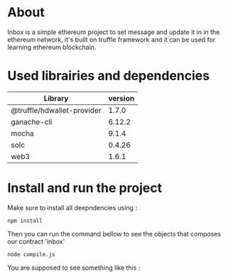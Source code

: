 # About
Inbox is a simple ethereum project to set message and update it in in the ethereum network,
it's built on truffle framework and it can be used for learning  ethereum blockchain.

# Used librairies and dependencies 

| Library | version  |
| ------- | --- |
| @truffle/hdwallet-provider | 1.7.0 |
|ganache-cli | 6.12.2 |
|mocha | 9.1.4|
|solc | 0.4.26 |
|web3 | 1.6.1 |

# Install and run the project 
Make sure to install all deepndencies using : 
```console
npm install
```
Then you can run the command bellow to see the objects that composes our contract 'inbox'
```console
node compile.js
```
You are supposed to see something like this : 

